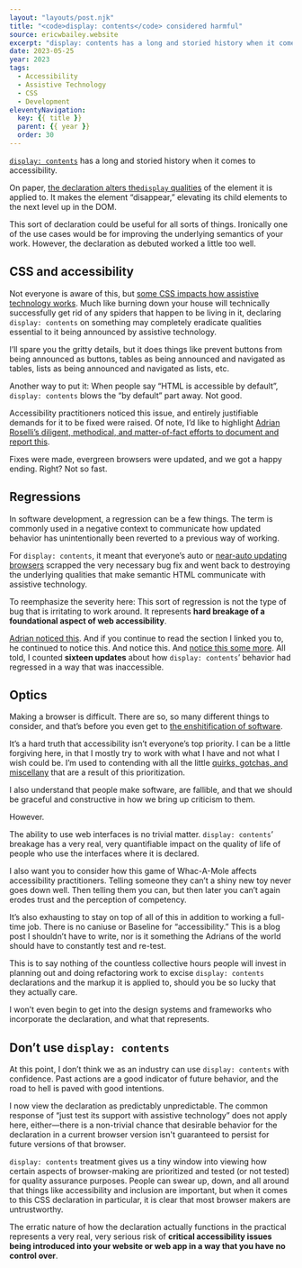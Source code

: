 ```yaml
---
layout: "layouts/post.njk"
title: "<code>display: contents</code> considered harmful"
source: ericwbailey.website
excerpt: "display: contents has a long and storied history when it comes to accessibility."
date: 2023-05-25
year: 2023
tags:
  - Accessibility
  - Assistive Technology
  - CSS
  - Development
eleventyNavigation:
  key: {{ title }}
  parent: {{ year }}
  order: 30
---
```


[`display: contents`](https://www.w3.org/TR/css-display-3/#box-generation) has a long and storied history when it comes to accessibility.

On paper, [the declaration alters the`display` qualities](https://bitsofco.de/how-display-contents-works/) of the element it is applied to. It makes the element “disappear,” elevating its child elements to the next level up in the DOM.

This sort of declaration could be useful for all sorts of things. Ironically one of the use cases would be for improving the underlying semantics of your work. However, the declaration as debuted worked a little too well.

## CSS and accessibility

Not everyone is aware of this, but [some CSS impacts how assistive technology works](https://scribe.rip/@matuzo/writing-css-with-accessibility-in-mind-8514a0007939). Much like burning down your house will technically successfully get rid of any spiders that happen to be living in it, declaring `display: contents` on something may completely eradicate qualities essential to it being announced by assistive technology.

I’ll spare you the gritty details, but it does things like prevent buttons from being announced as buttons, tables as being announced and navigated as tables, lists as being announced and navigated as lists, etc.

Another way to put it: When people say “HTML is accessible by default”, `display: contents` blows the “by default” part away. Not good.

Accessibility practitioners noticed this issue, and entirely justifiable demands for it to be fixed were raised. Of note, I’d like to highlight [Adrian Roselli’s diligent, methodical, and matter-of-fact efforts to document and report this](https://adrianroselli.com/2018/05/display-contents-is-not-a-css-reset.html).

Fixes were made, evergreen browsers were updated, and we got a happy ending. Right? Not so fast.

## Regressions

In software development, a regression can be a few things. The term is commonly used in a negative context to communicate how updated behavior has unintentionally been reverted to a previous way of working.

For `display: contents`, it meant that everyone’s auto or [near-auto updating browsers](https://css-tricks.com/evergreen-does-not-mean-immediately-available/#aa-the-browsers-themselves) scrapped the very necessary bug fix and went back to destroying the underlying qualities that make semantic HTML communicate with assistive technology.

To reemphasize the severity here: This sort of regression is not the type of bug that is irritating to work around. It represents <strong>hard breakage of a foundational aspect of web accessibility</strong>.

[Adrian noticed this](https://adrianroselli.com/2022/07/its-mid-2022-and-browsers-mostly-safari-still-break-accessibility-via-display-properties.html#Update01). And if you continue to read the section I linked you to, he continued to notice this. And notice this. And [notice this some more](https://toot.cafe/@aardrian/110425545589928325). All told, I counted **sixteen updates** about how `display: contents`’ behavior had regressed in a way that was inaccessible.

## Optics

Making a browser is difficult. There are so, so many different things to consider, and that’s before you even get to [the enshitification of software](https://www.businessinsider.com/tech-companies-ruining-apps-websites-internet-worse-google-facebook-amazon-2023-3).

It’s a hard truth that accessibility isn’t everyone’s top priority. I can be a little forgiving here, in that I mostly try to work with what I have and not what I wish could be. I’m used to contending with all the little [quirks, gotchas, and miscellany](https://a11ysupport.io/tests/tech__html__select) that are a result of this prioritization.

I also understand that people make software, are fallible, and that we should be graceful and constructive in how we bring up criticism to them.

However.

The ability to use web interfaces is no trivial matter. `display: contents`’ breakage has a very real, very quantifiable impact on the quality of life of people who use the interfaces where it is declared.

I also want you to consider how this game of Whac-A-Mole affects accessibility practitioners. Telling someone they can’t a shiny new toy never goes down well. Then telling them you can, but then later you can’t again erodes trust and the perception of competency.

It’s also exhausting to stay on top of all of this in addition to working a full-time job. There is no caniuse or Baseline for “accessibility.” This is a blog post I shouldn’t have to write, nor is it something the Adrians of the world should have to constantly test and re-test.

This is to say nothing of the countless collective hours people will invest in planning out and doing refactoring work to excise `display: contents` declarations and the markup it is applied to, should you be so lucky that they actually care.

I won’t even begin to get into the design systems and frameworks who incorporate the declaration, and what that represents.

## Don’t use `display: contents`

At this point, I don’t think we as an industry can use `display: contents` with confidence. Past actions are a good indicator of future behavior, and the road to hell is paved with good intentions.

I now view the declaration as predictably unpredictable. The common response of “just test its support with assistive technology” does not apply here, either—there is a non-trivial chance that desirable behavior for the declaration in a current browser version isn't guaranteed to persist for future versions of that browser. 

`display: contents` treatment gives us a tiny window into viewing how certain aspects of browser-making are prioritized and tested (or not tested) for quality assurance purposes. People can swear up, down, and all around that things like accessibility and inclusion are important, but when it comes to this CSS declaration in particular, it is clear that most browser makers are untrustworthy.

The erratic nature of how the declaration actually functions in the practical represents a very real, very serious risk of <strong>critical accessibility issues being introduced into your website or web app in a way that you have no control over</strong>.
